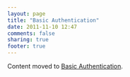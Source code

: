 ```yaml
---
layout: page
title: "Basic Authentication"
date: 2011-11-10 12:47
comments: false
sharing: true
footer: true
---
```


<script>
window.location.replace("basic_authentication/");
</script>

Content moved to [Basic Authentication](basic_authentication/).

